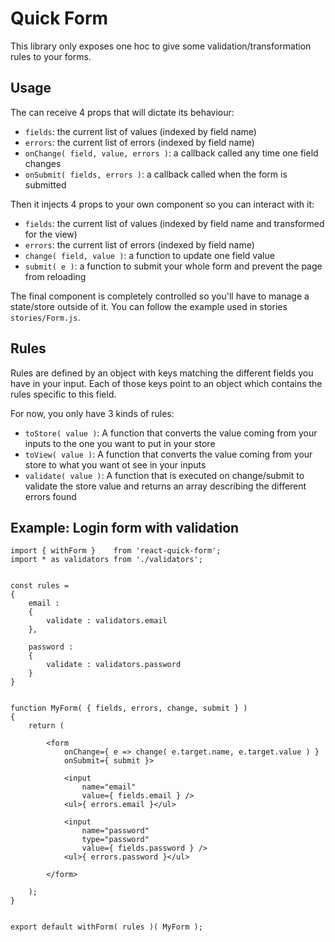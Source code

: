# Quick Form

This library only exposes one hoc to give some validation/transformation rules to your forms.


## Usage

The can receive 4 props that will dictate its behaviour:
- `fields`: the current list of values (indexed by field name)
- `errors`: the current list of errors (indexed by field name)
- `onChange( field, value, errors )`: a callback called any time one field changes
- `onSubmit( fields, errors )`: a callback called when the form is submitted

Then it injects 4 props to your own component so you can interact with it:
- `fields`: the current list of values (indexed by field name and transformed for the view)
- `errors`: the current list of errors (indexed by field name)
- `change( field, value )`: a function to update one field value
- `submit( e )`: a function to submit your whole form and prevent the page from reloading

The final component is completely controlled so you'll have to manage a state/store outside of it. You can follow the example used in stories `stories/Form.js`.


## Rules

Rules are defined by an object with keys matching the different fields you have in your input. Each of those keys point to an object which contains the rules specific to this field.

For now, you only have 3 kinds of rules:
- `toStore( value )`: A function that converts the value coming from your inputs to the one you want to put in your store
- `toView( value )`: A function that converts the value coming from your store to what you want ot see in your inputs
- `validate( value )`: A function that is executed on change/submit to validate the store value and returns an array describing the different errors found


## Example: Login form with validation

```JS
import { withForm }    from 'react-quick-form';
import * as validators from './validators';


const rules =
{
    email :
    {
        validate : validators.email
    },

    password :
    {
        validate : validators.password
    }
}


function MyForm( { fields, errors, change, submit } )
{
    return (

        <form
            onChange={ e => change( e.target.name, e.target.value ) }
            onSubmit={ submit }>

            <input
                name="email"
                value={ fields.email } />
            <ul>{ errors.email }</ul>

            <input
                name="password"
                type="password"
                value={ fields.password } />
            <ul>{ errors.password }</ul>

        </form>

    );
}


export default withForm( rules )( MyForm );
```
